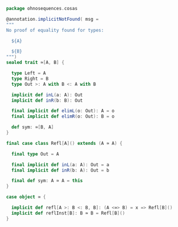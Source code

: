 
```scala
package ohnosequences.cosas

@annotation.implicitNotFound( msg =
"""
No proof of equality found for types:

  ${A}

  ${B}
""")
sealed trait ≃[A, B] {

  type Left = A
  type Right = B
  type Out >: A with B <: A with B

  implicit def inL(a: A): Out
  implicit def inR(b: B): Out

  final implicit def elimL(o: Out): A = o
  final implicit def elimR(o: Out): B = o

  def sym: ≃[B, A]
}

final case class Refl[A]() extends (A ≃ A) {

  final type Out = A

  final implicit def inL(a: A): Out = a
  final implicit def inR(b: A): Out = b

  final def sym: A ≃ A = this
}

case object ≃ {

  implicit def refl[A >: B <: B, B]: (A <≃> B) = x => Refl[B]()
  implicit def reflInst[B]: B ≃ B = Refl[B]()
}

```




[test/scala/cosas/asserts.scala]: ../../../test/scala/cosas/asserts.scala.md
[test/scala/cosas/DenotationTests.scala]: ../../../test/scala/cosas/DenotationTests.scala.md
[test/scala/cosas/EqualityTests.scala]: ../../../test/scala/cosas/EqualityTests.scala.md
[test/scala/cosas/DependentFunctionsTests.scala]: ../../../test/scala/cosas/DependentFunctionsTests.scala.md
[test/scala/cosas/KListsTests.scala]: ../../../test/scala/cosas/KListsTests.scala.md
[test/scala/cosas/RecordTests.scala]: ../../../test/scala/cosas/RecordTests.scala.md
[test/scala/cosas/NatTests.scala]: ../../../test/scala/cosas/NatTests.scala.md
[test/scala/cosas/TypeUnionTests.scala]: ../../../test/scala/cosas/TypeUnionTests.scala.md
[main/scala/cosas/package.scala]: package.scala.md
[main/scala/cosas/types/package.scala]: types/package.scala.md
[main/scala/cosas/types/types.scala]: types/types.scala.md
[main/scala/cosas/types/parsing.scala]: types/parsing.scala.md
[main/scala/cosas/types/productTypes.scala]: types/productTypes.scala.md
[main/scala/cosas/types/syntax.scala]: types/syntax.scala.md
[main/scala/cosas/types/project.scala]: types/project.scala.md
[main/scala/cosas/types/denotations.scala]: types/denotations.scala.md
[main/scala/cosas/types/functionTypes.scala]: types/functionTypes.scala.md
[main/scala/cosas/types/serialization.scala]: types/serialization.scala.md
[main/scala/cosas/klists/replace.scala]: klists/replace.scala.md
[main/scala/cosas/klists/cons.scala]: klists/cons.scala.md
[main/scala/cosas/klists/klists.scala]: klists/klists.scala.md
[main/scala/cosas/klists/take.scala]: klists/take.scala.md
[main/scala/cosas/klists/package.scala]: klists/package.scala.md
[main/scala/cosas/klists/takeFirst.scala]: klists/takeFirst.scala.md
[main/scala/cosas/klists/toList.scala]: klists/toList.scala.md
[main/scala/cosas/klists/filter.scala]: klists/filter.scala.md
[main/scala/cosas/klists/pick.scala]: klists/pick.scala.md
[main/scala/cosas/klists/drop.scala]: klists/drop.scala.md
[main/scala/cosas/klists/map.scala]: klists/map.scala.md
[main/scala/cosas/klists/at.scala]: klists/at.scala.md
[main/scala/cosas/klists/syntax.scala]: klists/syntax.scala.md
[main/scala/cosas/klists/fold.scala]: klists/fold.scala.md
[main/scala/cosas/klists/noDuplicates.scala]: klists/noDuplicates.scala.md
[main/scala/cosas/klists/slice.scala]: klists/slice.scala.md
[main/scala/cosas/klists/find.scala]: klists/find.scala.md
[main/scala/cosas/records/package.scala]: records/package.scala.md
[main/scala/cosas/records/recordTypes.scala]: records/recordTypes.scala.md
[main/scala/cosas/records/syntax.scala]: records/syntax.scala.md
[main/scala/cosas/records/reorder.scala]: records/reorder.scala.md
[main/scala/cosas/typeUnions/typeUnions.scala]: typeUnions/typeUnions.scala.md
[main/scala/cosas/typeUnions/package.scala]: typeUnions/package.scala.md
[main/scala/cosas/fns/predicates.scala]: fns/predicates.scala.md
[main/scala/cosas/fns/instances.scala]: fns/instances.scala.md
[main/scala/cosas/fns/package.scala]: fns/package.scala.md
[main/scala/cosas/fns/syntax.scala]: fns/syntax.scala.md
[main/scala/cosas/fns/functions.scala]: fns/functions.scala.md
[main/scala/cosas/subtyping.scala]: subtyping.scala.md
[main/scala/cosas/witness.scala]: witness.scala.md
[main/scala/cosas/equality.scala]: equality.scala.md
[main/scala/cosas/Nat.scala]: Nat.scala.md
[main/scala/cosas/Bool.scala]: Bool.scala.md